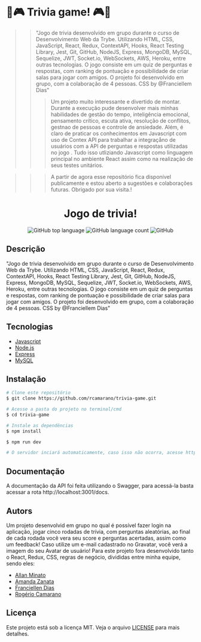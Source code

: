 # 🚀🎮 Trivia game! 🎮🚀

>> "Jogo de trivia desenvolvido em grupo durante o curso de Desenvolvimento Web da Trybe. Utilizando HTML, CSS, JavaScript, React, Redux, ContextAPI, Hooks, React Testing Library, Jest, Git, GitHub, NodeJS, Express, MongoDB, MySQL, Sequelize, JWT, Socket.io, WebSockets, AWS, Heroku, entre outras tecnologias. O jogo consiste em um quiz de perguntas e respostas, com ranking de pontuação e possibilidade de criar salas para jogar com amigos. O projeto foi desenvolvido em grupo, com a colaboração de 4 pessoas. CSS by @Franciellem Dias"
>>> Um projeto muito interessante e divertido de montar. Durante a execução pude desenvolver mais minhas habilidades de gestão do tempo, inteligência emocional, pensamento crítico, escuta ativa, resolução de conflitos, gestnao de pessoas e controle de ansiedade.
>>> Além, é claro de praticar os conhecimentos em Javascript com uso de Contex API para trabalhar a integraçåno de usuários com a API de perguntas e respostas utilizadas no jogo . Tudo isso utliziando Javascript como linguagem principal no ambiente React assim como na realização de seus testes unitários.

>>> A partir de agora esse repositório fica disponível publicamente e estou aberto a sugestões e colaborações futuras.
Obrigado por sua visita.!

<div align="center">
<!--   <img alt="TFC!" src="imgs/5ca10a0410f76.png" width="250px"> -->
  <h1>Jogo de trivia!</h1>
  <p>
    <img alt="GitHub top language" src="https://img.shields.io/github/languages/top/rcamarano/trivia-game?color=blueviolet">
    <img alt="GitHub language count" src="https://img.shields.io/github/languages/count/rcamarano/trivia-game?color=blueviolet">
    <img alt="GitHub" src="https://img.shields.io/github/license/rcamarano/trivia-game?color=blueviolet">
  </p>
</div>

## Descrição

"Jogo de trivia desenvolvido em grupo durante o curso de Desenvolvimento Web da Trybe. Utilizando HTML, CSS, JavaScript, React, Redux, ContextAPI, Hooks, React Testing Library, Jest, Git, GitHub, NodeJS, Express, MongoDB, MySQL, Sequelize, JWT, Socket.io, WebSockets, AWS, Heroku, entre outras tecnologias. O jogo consiste em um quiz de perguntas e respostas, com ranking de pontuação e possibilidade de criar salas para jogar com amigos. O projeto foi desenvolvido em grupo, com a colaboração de 4 pessoas. CSS by @Franciellem Dias"

## Tecnologias

- [Javascript](https://developer.mozilla.org/en-US/docs/Web/JavaScript)
- [Node.js](https://nodejs.org/en/)
- [Express](https://expressjs.com/pt-br/)
- [MySQL](https://www.mysql.com/)

## Instalação

```bash
# Clone este repositório
$ git clone https://github.com/rcamarano/trivia-game.git

# Acesse a pasta do projeto no terminal/cmd
$ cd trivia-game

# Instale as dependências
$ npm install

$ npm run dev

# O servidor inciará automaticamente, caso isso não ocorra, acesse http://localhost:3001
```

## Documentação

A documentação da API foi feita utilizando o Swagger, para acessá-la basta acessar a rota http://localhost:3001/docs.

## Autors
Um projeto desenvolvid em grupo no qual é possível fazer login na aplicação, jogar cinco rodadas de trívia, com perguntas aleatórias, ao final de cada rodada você vera seu score e perguntas acertadas, assim como um feedback! Caso utilize um e-mail cadastrado no Gravatar, você verá a imagem do seu Avatar de usuário! 
Para este projeto fora desenvolvido tanto o React, Redux, CSS, regras de negócio, divididas entre minha equipe, sendo eles:

- [Allan Minato](https://www.linkedin.com/in/allanminatodev/)
- [Amanda Zanata](https://www.linkedin.com/in/amandazanata/)
- [Franciellen Dias](https://www.linkedin.com/in/franciellem-dias/)
- [Rogério Camarano]([https://github.com/rcamarano](https://www.linkedin.com/in/rogerio-camarano-dev/))


## Licença

Este projeto está sob a licença MIT. Veja o arquivo [LICENSE](LICENSE) para mais detalhes.
<!-- Olá, Tryber!
Esse é apenas um arquivo inicial para o README do seu projeto.
É essencial que você preencha esse documento por conta própria, ok?
Não deixe de usar nossas dicas de escrita de README de projetos, e deixe sua criatividade brilhar!
:warning: IMPORTANTE: você precisa deixar nítido:
- quais arquivos/pastas foram desenvolvidos por você; 
- quais arquivos/pastas foram desenvolvidos por outra pessoa estudante;
- quais arquivos/pastas foram desenvolvidos pela Trybe.
-->
